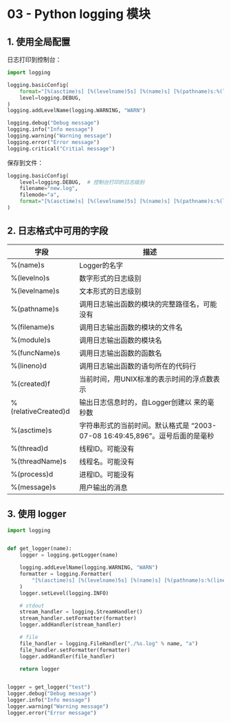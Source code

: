 # 03 - Python logging 模块

## 1. 使用全局配置

日志打印到控制台：

```python
import logging

logging.basicConfig(
    format="[%(asctime)s] [%(levelname)5s] [%(name)s] [%(pathname)s:%(lineno)d] %(message)s",
    level=logging.DEBUG,
)
logging.addLevelName(logging.WARNING, "WARN")

logging.debug("Debug message")
logging.info("Info message")
logging.warning("Warning message")
logging.error("Error message")
logging.critical("Critial message")
```

保存到文件：

```python
logging.basicConfig(
    level=logging.DEBUG,  # 控制台打印的日志级别
    filename="new.log",
    filemode="a",
    format="[%(asctime)s] [%(levelname)5s] [%(name)s] [%(pathname)s:%(lineno)d] %(message)s",
)
```

## 2. 日志格式中可用的字段

| 字段                | 描述                                                                         |
| ------------------- | ---------------------------------------------------------------------------- |
| %(name)s            | Logger的名字                                                                 |
| %(levelno)s         | 数字形式的日志级别                                                           |
| %(levelname)s       | 文本形式的日志级别                                                           |
| %(pathname)s        | 调用日志输出函数的模块的完整路径名，可能没有                                 |
| %(filename)s        | 调用日志输出函数的模块的文件名                                               |
| %(module)s          | 调用日志输出函数的模块名                                                     |
| %(funcName)s        | 调用日志输出函数的函数名                                                     |
| %(lineno)d          | 调用日志输出函数的语句所在的代码行                                           |
| %(created)f         | 当前时间，用UNIX标准的表示时间的浮点数表示                                   |
| %(relativeCreated)d | 输出日志信息时的，自Logger创建以 来的毫秒数                                  |
| %(asctime)s         | 字符串形式的当前时间。默认格式是 “2003-07-08 16:49:45,896”。逗号后面的是毫秒 |
| %(thread)d          | 线程ID。可能没有                                                             |
| %(threadName)s      | 线程名。可能没有                                                             |
| %(process)d         | 进程ID。可能没有                                                             |
| %(message)s         | 用户输出的消息                                                               |

## 3. 使用 logger

```python
import logging


def get_logger(name):
    logger = logging.getLogger(name)

    logging.addLevelName(logging.WARNING, "WARN")
    formatter = logging.Formatter(
        "[%(asctime)s] [%(levelname)5s] [%(name)s] [%(pathname)s:%(lineno)d] %(message)s"
    )
    logger.setLevel(logging.INFO)

    # stdout
    stream_handler = logging.StreamHandler()
    stream_handler.setFormatter(formatter)
    logger.addHandler(stream_handler)

    # file
    file_handler = logging.FileHandler("./%s.log" % name, "a")
    file_handler.setFormatter(formatter)
    logger.addHandler(file_handler)

    return logger


logger = get_logger("test")
logger.debug("Debug message")
logger.info("Info message")
logger.warning("Warning message")
logger.error("Error message")
```
